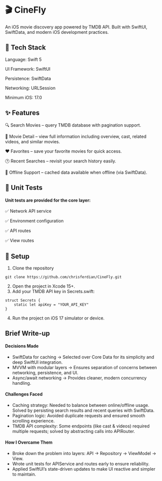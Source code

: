 # 🎬 CineFly

An iOS movie discovery app powered by TMDB API. Built with SwiftUI, SwiftData, and modern iOS development practices.

## 🚀 Tech Stack

Language: Swift 5

UI Framework: SwiftUI

Persistence: SwiftData

Networking: URLSession

Minimum iOS: 17.0

## ✨ Features

🔍 Search Movies – query TMDB database with pagination support.

🎥 Movie Detail – view full information including overview, cast, related videos, and similar movies.

❤️ Favorites – save your favorite movies for quick access.

🕑 Recent Searches – revisit your search history easily.

📡 Offline Support – cached data available when offline (via SwiftData).

## 🧪 Unit Tests

#### Unit tests are provided for the core layer:

✅ Network API service

✅ Environment configuration

✅ API routes

✅ View routes

## 🔧 Setup
1. Clone the repository
```
git clone https://github.com/chrisferdian/CineFly.git
```
2. Open the project in Xcode 15+.
3. Add your TMDB API key in Secrets.swift:
```
struct Secrets {
    static let apiKey = "YOUR_API_KEY"
}
```
4. Run the project on iOS 17 simulator or device.

## Brief Write-up

#### Decisions Made
- SwiftData for caching → Selected over Core Data for its simplicity and deep SwiftUI integration.
- MVVM with modular layers → Ensures separation of concerns between networking, persistence, and UI.
- Async/await networking → Provides cleaner, modern concurrency handling.

#### Challenges Faced
- Caching strategy: Needed to balance between online/offline usage. Solved by persisting search results and recent queries with SwiftData.
- Pagination logic: Avoided duplicate requests and ensured smooth scrolling experience.
- TMDB API complexity: Some endpoints (like cast & videos) required multiple requests; solved by abstracting calls into APIRouter.

#### How I Overcame Them
- Broke down the problem into layers: API → Repository → ViewModel → View.
- Wrote unit tests for APIService and routes early to ensure reliability.
- Applied SwiftUI’s state-driven updates to make UI reactive and simpler to maintain.
